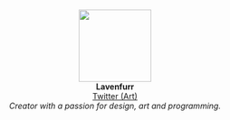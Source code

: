 <p align="center">
  <br>
  <img src="https://pbs.twimg.com/profile_images/1354415626547318790/10OyFFqd.jpg" width=128>
  <br>  
  <b>Lavenfurr</b>
  <br>
  <a href="https://twitter.com/LavenderTGreat">Twitter (Art)</a>
  <br>
  <i>Creator with a passion for design, art and programming.</i>
</p>
